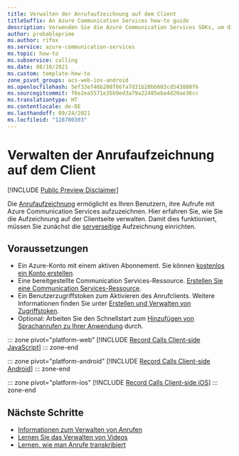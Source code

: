 ```yaml
---
title: Verwalten der Anrufaufzeichnung auf dem Client
titleSuffix: An Azure Communication Services how-to guide
description: Verwenden Sie die Azure Communication Services SDKs, um die Anrufaufzeichnung auf dem Client zu verwalten.
author: probableprime
ms.author: rifox
ms.service: azure-communication-services
ms.topic: how-to
ms.subservice: calling
ms.date: 08/10/2021
ms.custom: template-how-to
zone_pivot_groups: acs-web-ios-android
ms.openlocfilehash: 5ef33ef46b208f66fa7d31b20bb603cd543880f6
ms.sourcegitcommit: f6e2ea5571e35b9ed3a79a22485eba4d20ae36cc
ms.translationtype: HT
ms.contentlocale: de-DE
ms.lasthandoff: 09/24/2021
ms.locfileid: "128700303"
---
```

# <a name="manage-call-recording-on-the-client"></a>Verwalten der Anrufaufzeichnung auf dem Client

[!INCLUDE [Public Preview Disclaimer](../../includes/public-preview-include-document.md)]

Die [Anrufaufzeichnung](../../concepts/voice-video-calling/call-recording.md) ermöglicht es Ihren Benutzern, ihre Aufrufe mit Azure Communication Services aufzuzeichnen. Hier erfahren Sie, wie Sie die Aufzeichnung auf der Clientseite verwalten. Damit dies funktioniert, müssen Sie zunächst die [serverseitige](../../quickstarts/voice-video-calling/call-recording-sample.md) Aufzeichnung einrichten.

## <a name="prerequisites"></a>Voraussetzungen

- Ein Azure-Konto mit einem aktiven Abonnement. Sie können [kostenlos ein Konto erstellen](https://azure.microsoft.com/free/?WT.mc_id=A261C142F). 
- Eine bereitgestellte Communication Services-Ressource. [Erstellen Sie eine Communication Services-Ressource](../../quickstarts/create-communication-resource.md).
- Ein Benutzerzugriffstoken zum Aktivieren des Anrufclients. Weitere Informationen finden Sie unter [Erstellen und Verwalten von Zugriffstoken](../../quickstarts/access-tokens.md).
- Optional: Arbeiten Sie den Schnellstart zum [Hinzufügen von Sprachanrufen zu Ihrer Anwendung](../../quickstarts/voice-video-calling/getting-started-with-calling.md) durch.

::: zone pivot="platform-web"
[!INCLUDE [Record Calls Client-side JavaScript](./includes/record-calls/record-calls-web.md)]
::: zone-end

::: zone pivot="platform-android"
[!INCLUDE [Record Calls Client-side Android](./includes/record-calls/record-calls-android.md)]
::: zone-end

::: zone pivot="platform-ios"
[!INCLUDE [Record Calls Client-side iOS](./includes/record-calls/record-calls-ios.md)]
::: zone-end

## <a name="next-steps"></a>Nächste Schritte
- [Informationen zum Verwalten von Anrufen](./manage-calls.md)
- [Lernen Sie das Verwalten von Videos](./manage-video.md)
- [Lernen, wie man Anrufe transkribiert](./call-transcription.md)